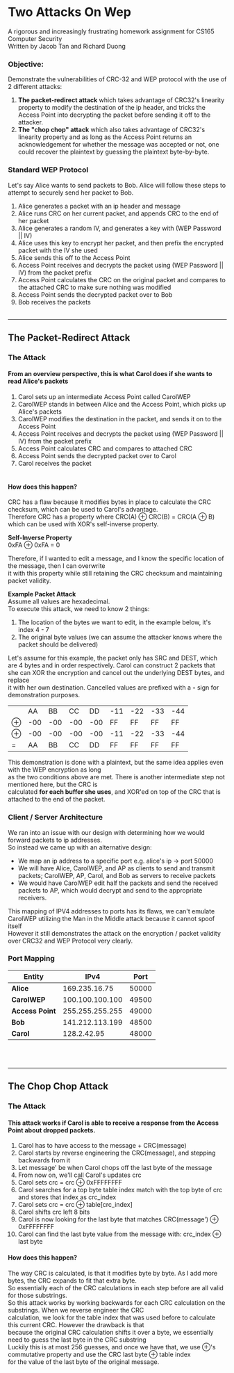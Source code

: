 # Two Attacks On Wep
A rigorous and increasingly frustrating homework assignment for CS165 Computer Security<br>
Written by Jacob Tan and Richard Duong<br>

### Objective:
Demonstrate the vulnerabilities of CRC-32 and WEP protocol with the use of 2 different attacks:<br>
1. **The packet-redirect attack** which takes advantage of CRC32's linearity property to modify the destination of the ip header,
and tricks the Access Point into decrypting the packet before sending it off to the attacker.<br>
2. **The "chop chop" attack** which also takes advantage of CRC32's linearity property and as long as the Access Point
returns an acknowledgement for whether the message was accepted or not, one could recover the plaintext by guessing the
plaintext byte-by-byte.

### Standard WEP Protocol
Let's say Alice wants to send packets to Bob. Alice will follow these steps to attempt to securely send her packet to Bob.
1. Alice generates a packet with an ip header and message
2. Alice runs CRC on her current packet, and appends CRC to the end of her packet
3. Alice generates a random IV, and generates a key with (WEP Password || IV)
4. Alice uses this key to encrypt her packet, and then prefix the encrypted packet with the IV she used
5. Alice sends this off to the Access Point
6. Access Point receives and decrypts the packet using (WEP Password || IV) from the packet prefix
7. Access Point calculates the CRC on the original packet and compares to the attached CRC to make sure nothing was modified
8. Access Point sends the decrypted packet over to Bob
9. Bob receives the packets
<br><br>

-----------------------------------------------------------------------------------------------------------------------
## The Packet-Redirect Attack

### The Attack
#### From an overview perspective, this is what Carol does if she wants to read Alice's packets
1. Carol sets up an intermediate Access Point called CarolWEP
2. CarolWEP stands in between Alice and the Access Point, which picks up Alice's packets
3. CarolWEP modifies the destination in the packet, and sends it on to the Access Point
4. Access Point receives and decrypts the packet using (WEP Password || IV) from the packet prefix
5. Access Point calculates CRC and compares to attached CRC
6. Access Point sends the decrypted packet over to Carol
7. Carol receives the packet<br><br>

#### How does this happen?
CRC has a flaw because it modifies bytes in place to calculate the CRC checksum, which can be used to Carol's advantage.<br>
Therefore CRC has a property where CRC(A) ⊕ CRC(B) = CRC(A ⊕ B) which can be used with XOR's self-inverse property.<br>

**Self-Inverse Property**<br>
0xFA ⊕ 0xFA = 0<br>

Therefore, if I wanted to edit a message, and I know the specific location of the message, then I can overwrite<br>
it with this property while still retaining the CRC checksum and maintaining packet validity.<br>

**Example Packet Attack**<br>
Assume all values are hexadecimal.<br>
To execute this attack, we need to know 2 things:<br>
1. The location of the bytes we want to edit, in the example below, it's index 4 - 7<br>
2. The original byte values (we can assume the attacker knows where the packet should be delivered)<br>

Let's assume for this example, the packet only has SRC and DEST, which are 4 bytes and in order respectively.
Carol can construct 2 packets that she can XOR the encryption and cancel out the underlying DEST bytes, and replace<br>
it with her own destination. Cancelled values are prefixed with a **-** sign for demonstration purposes.<br>

|        	|     	|     	|     	|     	|     	|     	|     	|     	|
|--------	|-----	|-----	|-----	|-----	|-----	|-----	|-----	|-----	|
|        	|  AA 	|  BB 	|  CC 	|  DD 	| -11 	| -22 	| -33 	| -44 	|
|    ⊕   	| -00 	| -00 	| -00 	| -00 	|  FF 	|  FF 	|  FF 	|  FF 	|
|    ⊕   	| -00 	| -00 	| -00 	| -00 	| -11 	| -22 	| -33 	| -44 	|
|    =   	|  AA 	|  BB 	|  CC 	|  DD 	|  FF 	|  FF 	|  FF 	|  FF 	|

This demonstration is done with a plaintext, but the same idea applies even with the WEP encryption as long<br>
as the two conditions above are met. There is another intermediate step not mentioned here, but the CRC is<br>
calculated **for each buffer she uses**, and XOR'ed on top of the CRC that is attached to the end of the packet.<br>

### Client / Server Architecture
We ran into an issue with our design with determining how we would forward packets to ip addresses.<br>
So instead we came up with an alternative design:<br>
- We map an ip address to a specific port e.g. alice's ip -> port 50000<br>
- We will have Alice, CarolWEP, and AP as clients to send and transmit packets; CarolWEP, AP, Carol, and Bob as servers to receive packets<br>
- We would have CarolWEP edit half the packets and send the received packets to AP, which would decrypt and send to the appropriate receivers.<br>

This mapping of IPV4 addresses to ports has its flaws, we can't emulate CarolWEP utilizing the Man in the Middle attack because it cannot spoof itself<br>
However it still demonstrates the attack on the encryption / packet validity over CRC32 and WEP Protocol very clearly.<br>

### Port Mapping

| Entity           	| IPv4            	| Port  	|
|------------------	|-----------------	|-------	|
| **Alice**        	| 169.235.16.75   	| 50000 	|
| **CarolWEP**     	| 100.100.100.100 	| 49500 	|
| **Access Point** 	| 255.255.255.255 	| 49000 	|
| **Bob**          	| 141.212.113.199 	| 48500 	|
| **Carol**        	| 128.2.42.95     	| 48000 	|
<br><br>

-----------------------------------------------------------------------------------------------------------------------
## The Chop Chop Attack

### The Attack
#### This attack works if Carol is able to receive a response from the Access Point about dropped packets.
1. Carol has to have access to the message + CRC(message)<br>
2. Carol starts by reverse engineering the CRC(message), and stepping backwards from it<br>
3. Let message' be when Carol chops off the last byte of the message<br>
4. From now on, we'll call Carol's updates crc<br>
5. Carol sets crc = crc ⊕ 0xFFFFFFFF<br>
6. Carol searches for a top byte table index match with the top byte of crc and stores that index as crc_index<br>
7. Carol sets crc = crc ⊕ table\[crc_index\]<br>
8. Carol shifts crc left 8 bits<br>
9. Carol is now looking for the last byte that matches CRC(message') ⊕ 0xFFFFFFFF<br>
10. Carol can find the last byte value from the message with: crc_index ⊕ last byte<br>

#### How does this happen?
The way CRC is calculated, is that it modifies byte by byte. As I add more bytes, the CRC expands to fit that extra byte.<br>
So essentially each of the CRC calculations in each step before are all valid for those substrings.<br>
So this attack works by working backwards for each CRC calculation on the substrings. When we reverse engineer the CRC<br>
calculation, we look for the table index that was used before to calculate this current CRC. However the drawback is that<br>
because the original CRC calculation shifts it over a byte, we essentially need to guess the last byte in the CRC substring<br>
Luckily this is at most 256 guesses, and once we have that, we use ⊕'s commutative property and use the CRC last byte ⊕ table index<br>
for the value of the last byte of the original message.
